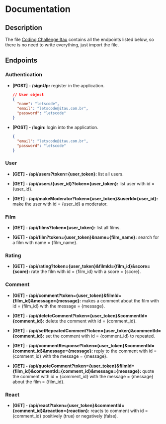 # Documentation


## Description

The file [Coding Challenge Itau][postman-file] contains all the endpoints listed below, so there is no need to write everything, just import the file.


## Endpoints


### Authentication

* **[POST] - /signUp:** register in the application.

  ```json
  // User object
  {
    "name": "letscode",
    "email": "letscode@itau.com.br",
    "password": "letscode"
  }
  ```

* **[POST] - /login:**  login into the application.

  ```json
  {
    "email": "letscode@itau.com.br",
    "password": "letscode"
  }
  ```


### User

* **[GET] - /api/users?token={user_token}:** list all users.


* **[GET] - /api/users/{user_id}?token={user_token}:** list user with id = {user_id}.


* **[GET] - /api/makeModerator?token={user_token}&userId={user_id}:** make the user with id = {user_id} a moderator.


### Film

* **[GET] - /api/films?token={user_token}:** list all films.


* **[GET] - /api/film?token={user_token}&name={film_name}:** search for a film with name = {film_name}.


### Rating

* **[GET] - /api/rating?token={user_token}&filmId={film_id}&score={score}:** rate the film with id = {film_id} with a score = {score}.


### Comment

* **[GET] - /api/comment?token={user_token}&filmId={film_id}&message={message}:** makes a comment about the film with id = {film_id} with the message = {message}.


* **[GET] - /api/deleteComment?token={user_token}&commentId={comment_id}:** delete the comment with id = {comment_id}.


* **[GET] - /api/setRepeatedComment?token={user_token}&commentId={comment_id}:** set the comment with id = {comment_id} to repeated.


* **[GET] - /api/commentResponse?token={user_token}&commentId={comment_id}&message={message}:** reply to the comment with id = {comment_id} with the message = {message}.


* **[GET] - /api/quoteComment?token={user_token}&filmId={film_id}&commentId={comment_id}&message={message}:** quote the comment with id = {comment_id} with the message = {message} about the film = {film_id}.


### React

* **[GET] - /api/react?token={user_token}&commentId={comment_id}&reaction={reaction}:** reacts to comment with id = {comment_id} positively (true) or negatively (false).


<!-- Links -->
[postman-file]: https://github.com/Iuri-Almeida/coding-challenge-itau/blob/master/docs/Coding_Challenge_Itau.json
